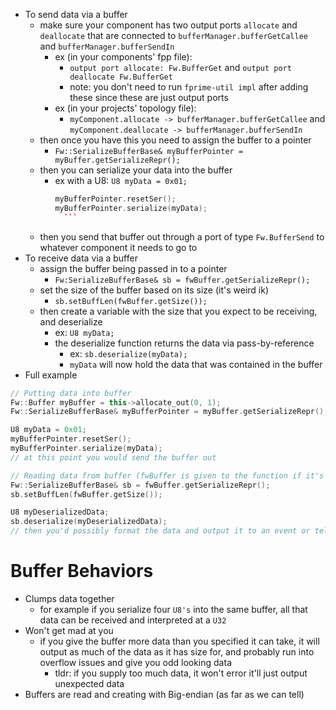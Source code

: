  - To send data via a buffer 
	 - make sure your component has two output ports `allocate` and `deallocate` that are connected to `bufferManager.bufferGetCallee` and `bufferManager.bufferSendIn`
		 - ex (in your components' fpp file):
			 - `output port allocate: Fw.BufferGet` and `output port deallocate Fw.BufferGet`
			 - note: you don't need to run `fprime-util impl` after adding these since these are just output ports
		 - ex (in your projects' topology file):
			 - `myComponent.allocate -> bufferManager.bufferGetCallee` and `myComponent.deallocate -> bufferManager.bufferSendIn`
	 - then once you have this you need to assign the buffer to a pointer
		 - `Fw::SerializeBufferBase& myBufferPointer = myBuffer.getSerializeRepr();`
	 - then you can serialize your data into the buffer
		 - ex with a U8: `U8 myData = 0x01;`
			  ```c++
			  myBufferPointer.resetSer();
			  myBufferPointer.serialize(myData);
				```
	 - then you send that buffer out through a port of type `Fw.BufferSend` to whatever component it needs to go to
 - To receive data via a buffer
	 - assign the buffer being passed in to a pointer
		 - `Fw:SerializeBufferBase& sb = fwBuffer.getSerializeRepr();`
	 - set the size of the buffer based on its size (it's weird ik)
		 - `sb.setBuffLen(fwBuffer.getSize());`
	 - then create a variable with the size that you expect to be receiving, and deserialize 
		 - ex: `U8 myData;`
		 - the deserialize function returns the data via pass-by-reference
			 - ex: `sb.deserialize(myData);`
			 - `myData` will now hold the data that was contained in the buffer
- Full example
```c++
// Putting data into buffer
Fw::Buffer myBuffer = this->allocate_out(0, 1);
Fw::SerializeBufferBase& myBufferPointer = myBuffer.getSerializeRepr();

U8 myData = 0x01;
myBufferPointer.resetSer();
myBufferPointer.serialize(myData);
// at this point you would send the buffer out

// Reading data from buffer (fwBuffer is given to the function if it's an input port handler of type `Fw.BufferSend` )
Fw::SerializeBufferBase& sb = fwBuffer.getSerializeRepr();
sb.setBuffLen(fwBuffer.getSize());

U8 myDeserializedData;
sb.deserialize(myDeserializedData);
// then you'd possibly format the data and output it to an event or telemetry. 

```

# Buffer Behaviors
 - Clumps data together
	 - for example if you serialize four `U8's` into the same buffer, all that data can be received and interpreted at a `U32`
 - Won't get mad at you
	 - if you give the buffer more data than you specified it can take, it will output as much of the data as it has size for, and probably run into overflow issues and give you odd looking data
		 - tldr: if you supply too much data, it won't error it'll just output unexpected data
 - Buffers are read and creating with Big-endian (as far as we can tell)
